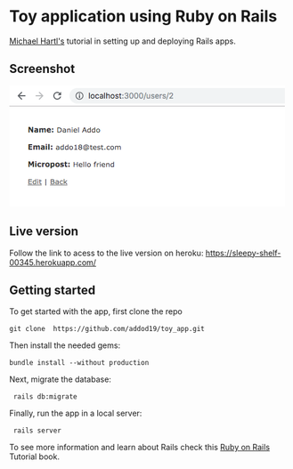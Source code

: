 # Toy application using Ruby on Rails

[Michael Hartl's](https://www.learnenough.com/ruby-on-rails-4th-edition-tutorial/beginning) tutorial in setting up and deploying Rails apps.

## Screenshot

![screenshot](public/screenshot.png)

## Live version

Follow the link to acess to the live version on heroku: https://sleepy-shelf-00345.herokuapp.com/

## Getting started

To get started with the app, first clone the repo

```
git clone  https://github.com/addod19/toy_app.git
```

Then install the needed gems:

```
bundle install --without production
```

Next, migrate the database:

```
 rails db:migrate
```

Finally, run the app in a local server:

```
 rails server
```

To see more information and learn about Rails check this [Ruby on Rails](https://www.railstutorial.org/book) Tutorial book.
